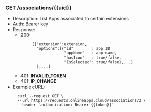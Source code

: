 ### GET /associations/{{uid}}
- Description: List Apps associated to certain extensions
- Auth: Bearer key
- Response:
    - 200: 
      ```
           [{"extension":extension,
             "options":[{"id"        : app ID
                         "appName"   : app name,
                         "hasIcon"   : true/false,
                         "IsSelected": true/false},...]
             },...]
      ```
    - 401: **INVALID_TOKEN**
    - 401: **IP_CHANGE**
- Example cURL:
  ```
    curl --request GET \
    --url https://requests.onlineapps.cloud/associations/2 \
    --header 'authorization: Bearer {{token}}'
